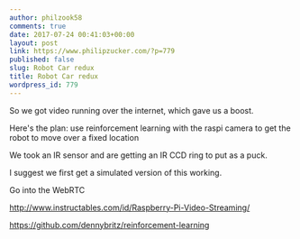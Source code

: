 ```yaml
---
author: philzook58
comments: true
date: 2017-07-24 00:41:03+00:00
layout: post
link: https://www.philipzucker.com/?p=779
published: false
slug: Robot Car redux
title: Robot Car redux
wordpress_id: 779
---
```


So we got video running over the internet, which gave us a boost.

Here's the plan: use reinforcement learning with the raspi camera to get the robot to move over a fixed location

We took an IR sensor and are getting an IR CCD ring to put as a puck.

I suggest we first get a simulated version of this working.

Go into the WebRTC



http://www.instructables.com/id/Raspberry-Pi-Video-Streaming/

https://github.com/dennybritz/reinforcement-learning
